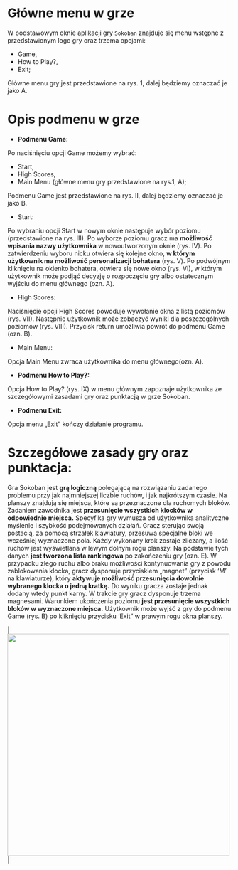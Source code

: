 # Główne menu w grze 

W podstawowym oknie aplikacji gry `Sokoban` znajduje się menu wstępne z przedstawionym logo gry oraz trzema opcjami:  

* Game, 
* How to Play?, 
* Exit; 

Główne menu gry jest przedstawione na rys. 1, dalej będziemy oznaczać je jako A. 

# Opis podmenu w grze 
* <b>Podmenu Game:</b>

Po naciśnięciu opcji Game możemy wybrać:

* Start,  
* High Scores,  
* Main Menu (główne menu gry przedstawione na rys.1, A);  

Podmenu Game jest przedstawione na rys. II, dalej będziemy oznaczać je jako B. 

* Start:

Po wybraniu opcji Start w nowym oknie następuje wybór poziomu (przedstawione na rys. III). Po wyborze poziomu gracz ma <b>możliwość wpisania nazwy użytkownika</b> w nowoutworzonym oknie (rys. IV). Po zatwierdzeniu wyboru nicku otwiera się kolejne okno, <b>w którym użytkownik ma możliwość personalizacji bohatera</b> (rys. V). Po podwójnym kliknięciu na okienko bohatera, otwiera się nowe okno (rys. VI), w którym użytkownik może podjąć decyzję o rozpoczęciu gry albo ostatecznym wyjściu do menu głównego (ozn. A). 

* High Scores:

Naciśnięcie opcji High Scores powoduje wywołanie okna z listą poziomów (rys. VII). Następnie użytkownik może zobaczyć wyniki dla poszczególnych poziomów (rys. VIII). Przycisk return umożliwia powrót do podmenu Game (ozn. B). 

* Main Menu:

Opcja Main Menu zwraca użytkownika do menu głównego(ozn. A). 

* <b>Podmenu How to Play?: </b>

Opcja How to Play? (rys. IX) w menu głównym zapoznaje użytkownika ze szczegółowymi zasadami gry oraz punktacją w grze Sokoban. 

* <b>Podmenu Exit: </b>

Opcja menu „Exit” kończy działanie programu. 

# Szczegółowe zasady gry oraz punktacja: 

Gra Sokoban jest <b>grą logiczną</b> polegającą na rozwiązaniu zadanego problemu przy jak najmniejszej liczbie ruchów, i jak najkrótszym czasie. Na planszy znajdują się miejsca, które są przeznaczone dla ruchomych bloków. Zadaniem zawodnika jest <b>przesunięcie wszystkich klocków w odpowiednie miejsca.</b> Specyfika gry wymusza od użytkownika analityczne myślenie i szybkość podejmowanych działań. Gracz sterując swoją postacią, za pomocą strzałek klawiatury, przesuwa specjalne bloki we wcześniej wyznaczone pola. Każdy wykonany krok zostaje zliczany, a ilość ruchów jest wyświetlana w lewym dolnym rogu planszy. Na podstawie tych danych <b>jest tworzona lista rankingowa</b> po zakończeniu gry (ozn. E). W przypadku złego ruchu albo braku możliwości kontynuowania gry z powodu zablokowania klocka, gracz dysponuje przyciskiem „magnet” (przycisk ‘M’ na klawiaturze), który <b>aktywuje możliwość przesunięcia dowolnie wybranego klocka o jedną kratkę.</b> Do wyniku gracza zostaje jednak dodany wtedy punkt karny.  W trakcie gry gracz dysponuje trzema magnesami. Warunkiem ukończenia poziomu <b>jest przesunięcie wszystkich bloków w wyznaczone miejsca.</b> Użytkownik może wyjść z gry do podmenu Game (rys. B) po kliknięciu przycisku ‘Exit” w prawym rogu okna planszy.   


|<img src="images/30.png" width="500" height="500"> |
